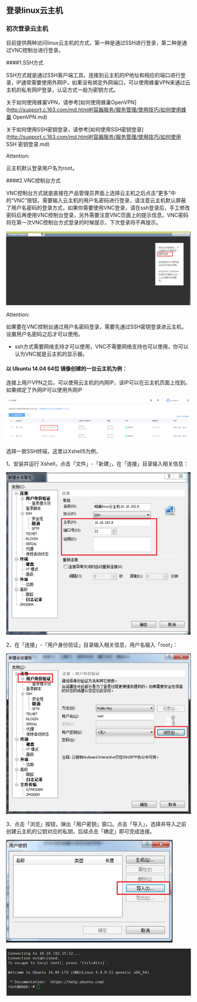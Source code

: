 ## 登录linux云主机

### 初次登录云主机

目前提供两种访问linux云主机的方式，第一种是通过SSH进行登录，第二种是通过VNC控制台进行登录。

####1.SSH方式

SSH方式就是通过SSH客户端工具，连接到云主机的IP地址和相应的端口进行登录，IP通常需要使用外网IP，如果没有绑定外网端口，可以使用蜂巢VPN来通过云主机的私有网IP登录，认证方式一般为密钥方式。

关于如何使用蜂巢VPN，请参考[如何使用蜂巢OpenVPN](http://support.c.163.com/md.html#!容器服务/服务管理/使用技巧/如何使用蜂巢 OpenVPN.md)

关于如何使用SSH密钥登录，请参考[如何使用SSH密钥登录](http://support.c.163.com/md.html#!容器服务/服务管理/使用技巧/如何使用 SSH 密钥登录.md)

<span>Attention:</span><div class="alertContent">云主机默认登录用户名为root。</div>

####2.VNC控制台方式

VNC控制台方式就是直接在产品管理员界面上选择云主机之后点击“更多”中的“VNC”按钮，需要输入云主机的用户名密码进行登录，请注意云主机默认屏蔽了用户名密码的登录方式，如果你需要使用VNC登录，请在ssh登录后，手工修改密码后再使用VNC控制台登录，另外需要注意VNC页面上的提示信息。VNC密码将在第一次VNC控制台方式登录的时候提示，下次登录将不再提示。

![](../image/linux/linux主机_使用指南_登录linux云主机2.PNG)

<span>Attention:</span><div class="alertContent">如果要在VNC控制台通过用户名密码登录，需要先通过SSH密钥登录进云主机，设置用户名密码之后才可以使用。</div>

* ssh方式需要网络支持才可以使用，VNC不需要网络支持也可以使用，你可以认为VNC就是云主机的显示器。


#### 以 Ubuntu 14.04 64位 镜像创建的一台云主机为例：

连接上用户VPN之后，可以使用云主机的内网IP，该IP可以在云主机页面上找到。如果绑定了外网IP可以使用外网IP

![](../image/linux/linux主机_使用指南_登录linux云主机3.PNG)

选择一款SSH终端，这里以Xshell5为例，

1、安装并运行 Xshell，点击「文件」-「新建」，在「连接」目录输入相关信息：

![](../image/linux/linux主机_使用指南_登录linux云主机4.PNG)


2、在「连接」-「用户身份验证」目录输入相关信息，用户名输入「root」：

![](../image/linux/linux主机_使用指南_登录linux云主机5.PNG)

3、点击「浏览」按钮，弹出「用户密钥」窗口。点击「导入」，选择并导入之前创建云主机的公钥对应的私钥，后续点击「确定」即可完成连接。

![](../image/linux/linux主机_使用指南_登录linux云主机7.PNG)

![](../image/linux/linux主机_使用指南_登录linux云主机6.PNG)
